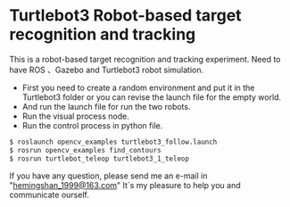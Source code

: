 # Turtlebot3 Robot-based target recognition and tracking

This is a robot-based target recognition and tracking experiment. Need to have ROS 、Gazebo and Turtlebot3 robot simulation. 

* First you need to create a random environment and put it in the Turtlebot3 folder or you can revise the launch file for the empty world.
* And run the launch file for run the two robots.
* Run the visual process node.
* Run the control process in python file.

```bash
$ roslaunch opencv_examples turtlebot3_follow.launch 
$ rosrun opencv_examples find_contours 
$ rosrun turtlebot_teleop turtlebot3_1_teleop 
```

If you have any question, please send me an e-mail in "hemingshan_1999@163.com" It`s my pleasure to help you and communicate ourself.
